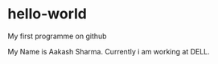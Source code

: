 # hello-world
My first programme on github

My Name is Aakash Sharma. Currently i am working at DELL.
